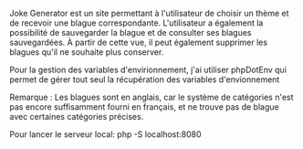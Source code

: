 Joke Generator est un site permettant à l'utilisateur de choisir un thème et de recevoir une blague correspondante.
L'utilisateur a également la possibilité de sauvegarder la blague et de consulter ses blagues sauvegardées.
À partir de cette vue, il peut également supprimer les blagues qu'il ne souhaite plus conserver.

Pour la gestion des variables d'envirionnement, j'ai utiliser phpDotEnv qui permet de gérer tout seul la récupération des variables d'envionnement

Remarque : Les blagues sont en anglais, car le système de catégories n'est pas encore suffisamment fourni en français, et ne trouve pas de blague avec certaines catégories précises.

Pour lancer le serveur local:
php -S localhost:8080
